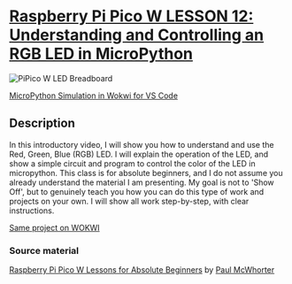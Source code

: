 # [Raspberry Pi Pico W LESSON 12: Understanding and Controlling an RGB LED in MicroPython](https://www.youtube.com/watch?v=yZkx-KWbATY&list=PLGs0VKk2DiYz8js1SJog21cDhkBqyAhC5&index=16)

![PiPico W LED Breadboard](https://github.com/ikostan/pico/blob/master/img/12.gif)

[MicroPython Simulation in Wokwi for VS Code](https://github.com/ikostan/pico/tree/master/WOKWI)

## Description

In this introductory video, I will show you how to understand and use the
Red, Green, Blue (RGB) LED. I will explain the operation of the LED, and
show a simple circuit and program to control the color of the LED in
micropython. This class is  for absolute beginners, and I do not assume
you already understand the material I am presenting. My goal is not to
'Show Off', but to genuinely teach you how you can do this type of work
and projects on your own. I will show all work step-by-step, with clear
instructions.

[Same project on WOKWI](https://wokwi.com/projects/401004574253872129)

### Source material

[Raspberry Pi Pico W Lessons for Absolute Beginners](https://www.youtube.com/playlist?list=PLGs0VKk2DiYz8js1SJog21cDhkBqyAhC5)
by [Paul McWhorter](https://www.youtube.com/c/mcwhorpj/playlists)
